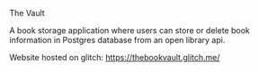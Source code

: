 The Vault

A book storage application where users can store or delete book information in Postgres database from an open library api. 

Website hosted on glitch: https://thebookvault.glitch.me/
